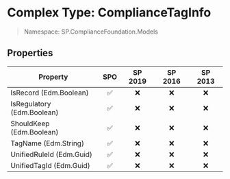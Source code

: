 # Complex Type: ComplianceTagInfo

> Namespace: SP.ComplianceFoundation.Models

## Properties

Property | SPO | SP 2019 | SP 2016 | SP 2013
----------|:---:|:-------:|:-------:|:-------:
IsRecord (Edm.Boolean) | ✅ | ❌ | ❌ | ❌
IsRegulatory (Edm.Boolean) | ✅ | ❌ | ❌ | ❌
ShouldKeep (Edm.Boolean) | ✅ | ❌ | ❌ | ❌
TagName (Edm.String) | ✅ | ❌ | ❌ | ❌
UnifiedRuleId (Edm.Guid) | ✅ | ❌ | ❌ | ❌
UnifiedTagId (Edm.Guid) | ✅ | ❌ | ❌ | ❌